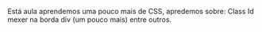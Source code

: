 Está aula aprendemos uma pouco mais de CSS, apredemos sobre:
Class
Id
mexer na borda
div (um pouco mais)
entre outros.
